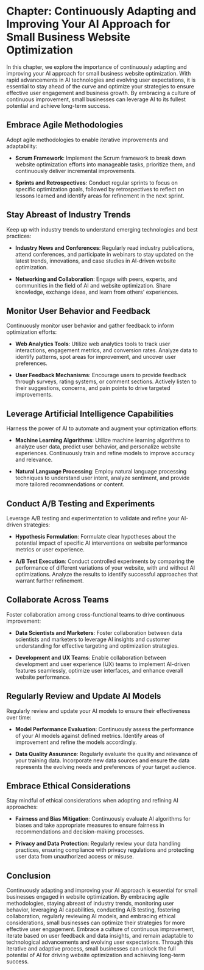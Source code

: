 Chapter: Continuously Adapting and Improving Your AI Approach for Small Business Website Optimization
=====================================================================================================

In this chapter, we explore the importance of continuously adapting and improving your AI approach for small business website optimization. With rapid advancements in AI technologies and evolving user expectations, it is essential to stay ahead of the curve and optimize your strategies to ensure effective user engagement and business growth. By embracing a culture of continuous improvement, small businesses can leverage AI to its fullest potential and achieve long-term success.

Embrace Agile Methodologies
---------------------------

Adopt agile methodologies to enable iterative improvements and adaptability:

* **Scrum Framework**: Implement the Scrum framework to break down website optimization efforts into manageable tasks, prioritize them, and continuously deliver incremental improvements.

* **Sprints and Retrospectives**: Conduct regular sprints to focus on specific optimization goals, followed by retrospectives to reflect on lessons learned and identify areas for refinement in the next sprint.

Stay Abreast of Industry Trends
-------------------------------

Keep up with industry trends to understand emerging technologies and best practices:

* **Industry News and Conferences**: Regularly read industry publications, attend conferences, and participate in webinars to stay updated on the latest trends, innovations, and case studies in AI-driven website optimization.

* **Networking and Collaboration**: Engage with peers, experts, and communities in the field of AI and website optimization. Share knowledge, exchange ideas, and learn from others' experiences.

Monitor User Behavior and Feedback
----------------------------------

Continuously monitor user behavior and gather feedback to inform optimization efforts:

* **Web Analytics Tools**: Utilize web analytics tools to track user interactions, engagement metrics, and conversion rates. Analyze data to identify patterns, spot areas for improvement, and uncover user preferences.

* **User Feedback Mechanisms**: Encourage users to provide feedback through surveys, rating systems, or comment sections. Actively listen to their suggestions, concerns, and pain points to drive targeted improvements.

Leverage Artificial Intelligence Capabilities
---------------------------------------------

Harness the power of AI to automate and augment your optimization efforts:

* **Machine Learning Algorithms**: Utilize machine learning algorithms to analyze user data, predict user behavior, and personalize website experiences. Continuously train and refine models to improve accuracy and relevance.

* **Natural Language Processing**: Employ natural language processing techniques to understand user intent, analyze sentiment, and provide more tailored recommendations or content.

Conduct A/B Testing and Experiments
-----------------------------------

Leverage A/B testing and experimentation to validate and refine your AI-driven strategies:

* **Hypothesis Formulation**: Formulate clear hypotheses about the potential impact of specific AI interventions on website performance metrics or user experience.

* **A/B Test Execution**: Conduct controlled experiments by comparing the performance of different variations of your website, with and without AI optimizations. Analyze the results to identify successful approaches that warrant further refinement.

Collaborate Across Teams
------------------------

Foster collaboration among cross-functional teams to drive continuous improvement:

* **Data Scientists and Marketers**: Foster collaboration between data scientists and marketers to leverage AI insights and customer understanding for effective targeting and optimization strategies.

* **Development and UX Teams**: Enable collaboration between development and user experience (UX) teams to implement AI-driven features seamlessly, optimize user interfaces, and enhance overall website performance.

Regularly Review and Update AI Models
-------------------------------------

Regularly review and update your AI models to ensure their effectiveness over time:

* **Model Performance Evaluation**: Continuously assess the performance of your AI models against defined metrics. Identify areas of improvement and refine the models accordingly.

* **Data Quality Assurance**: Regularly evaluate the quality and relevance of your training data. Incorporate new data sources and ensure the data represents the evolving needs and preferences of your target audience.

Embrace Ethical Considerations
------------------------------

Stay mindful of ethical considerations when adopting and refining AI approaches:

* **Fairness and Bias Mitigation**: Continuously evaluate AI algorithms for biases and take appropriate measures to ensure fairness in recommendations and decision-making processes.

* **Privacy and Data Protection**: Regularly review your data handling practices, ensuring compliance with privacy regulations and protecting user data from unauthorized access or misuse.

Conclusion
----------

Continuously adapting and improving your AI approach is essential for small businesses engaged in website optimization. By embracing agile methodologies, staying abreast of industry trends, monitoring user behavior, leveraging AI capabilities, conducting A/B testing, fostering collaboration, regularly reviewing AI models, and embracing ethical considerations, small businesses can optimize their strategies for more effective user engagement. Embrace a culture of continuous improvement, iterate based on user feedback and data insights, and remain adaptable to technological advancements and evolving user expectations. Through this iterative and adaptive process, small businesses can unlock the full potential of AI for driving website optimization and achieving long-term success.

